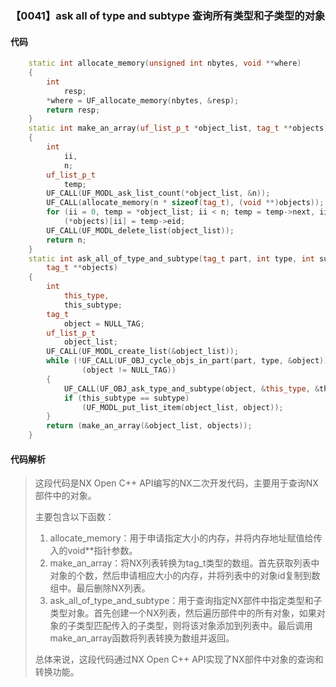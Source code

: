 ### 【0041】ask all of type and subtype 查询所有类型和子类型的对象

#### 代码

```cpp
    static int allocate_memory(unsigned int nbytes, void **where)  
    {  
        int  
            resp;  
        *where = UF_allocate_memory(nbytes, &resp);  
        return resp;  
    }  
    static int make_an_array(uf_list_p_t *object_list, tag_t **objects)  
    {  
        int  
            ii,  
            n;  
        uf_list_p_t  
            temp;  
        UF_CALL(UF_MODL_ask_list_count(*object_list, &n));  
        UF_CALL(allocate_memory(n * sizeof(tag_t), (void **)objects));  
        for (ii = 0, temp = *object_list; ii < n; temp = temp->next, ii++)  
            (*objects)[ii] = temp->eid;  
        UF_CALL(UF_MODL_delete_list(object_list));  
        return n;  
    }  
    static int ask_all_of_type_and_subtype(tag_t part, int type, int subtype,  
        tag_t **objects)  
    {  
        int  
            this_type,  
            this_subtype;  
        tag_t  
            object = NULL_TAG;  
        uf_list_p_t  
            object_list;  
        UF_CALL(UF_MODL_create_list(&object_list));  
        while (!UF_CALL(UF_OBJ_cycle_objs_in_part(part, type, &object)) &&  
                (object != NULL_TAG))  
        {  
            UF_CALL(UF_OBJ_ask_type_and_subtype(object, &this_type, &this_subtype));  
            if (this_subtype == subtype)  
                (UF_MODL_put_list_item(object_list, object));  
        }  
        return (make_an_array(&object_list, objects));  
    }

```

#### 代码解析

> 这段代码是NX Open C++ API编写的NX二次开发代码，主要用于查询NX部件中的对象。
>
> 主要包含以下函数：
>
> 1. allocate_memory：用于申请指定大小的内存，并将内存地址赋值给传入的void**指针参数。
> 2. make_an_array：将NX列表转换为tag_t类型的数组。首先获取列表中对象的个数，然后申请相应大小的内存，并将列表中的对象id复制到数组中。最后删除NX列表。
> 3. ask_all_of_type_and_subtype：用于查询指定NX部件中指定类型和子类型对象。首先创建一个NX列表，然后遍历部件中的所有对象，如果对象的子类型匹配传入的子类型，则将该对象添加到列表中。最后调用make_an_array函数将列表转换为数组并返回。
>
> 总体来说，这段代码通过NX Open C++ API实现了NX部件中对象的查询和转换功能。
>
